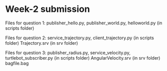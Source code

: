 Week-2 submission
=================

Files for question 1:
publisher_hello.py, publisher_world.py, helloworld.py (in scripts folder)

Files for question 2:
service_trajectory.py, client_trajectory.py (in scripts folder)
Trajectory.srv (in srv folder)

Files for question 3:
publisher_radius.py, service_velocity.py, turtlebot_subscriber.py (in scripts folder)
AngularVelocity.srv (in srv folder)
bagfile.bag 

